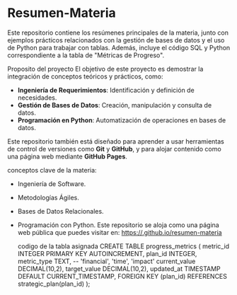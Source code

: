 # Resumen-Materia
Este repositorio contiene los resúmenes principales de la materia, junto con ejemplos prácticos relacionados con la gestión de bases de datos y el uso de Python para trabajar con tablas. Además, incluye el código SQL y Python correspondiente a la tabla de "Métricas de Progreso".

Proposito del proyecto
El objetivo de este proyecto es demostrar la integración de conceptos teóricos y prácticos, como:
- **Ingeniería de Requerimientos**: Identificación y definición de necesidades.
- **Gestión de Bases de Datos**: Creación, manipulación y consulta de datos.
- **Programación en Python**: Automatización de operaciones en bases de datos.

Este repositorio también está diseñado para aprender a usar herramientas de control de versiones como **Git** y **GitHub**, y para alojar contenido como una página web mediante **GitHub Pages**.

conceptos clave de la materia:
  - Ingeniería de Software.
   - Metodologías Ágiles.
   - Bases de Datos Relacionales.
   - Programación con Python.
     Este repositorio se aloja como una página web pública que puedes visitar en:
      [https://<brayan3229>.github.io/resumen-materia]()

     codigo de la tabla asignada
     CREATE TABLE progress_metrics (
    metric_id INTEGER PRIMARY KEY AUTOINCREMENT,
    plan_id INTEGER,
    metric_type TEXT, -- 'financial', 'time', 'impact'
    current_value DECIMAL(10,2),
    target_value DECIMAL(10,2),
    updated_at TIMESTAMP DEFAULT CURRENT_TIMESTAMP,
    FOREIGN KEY (plan_id) REFERENCES strategic_plan(plan_id)
);
